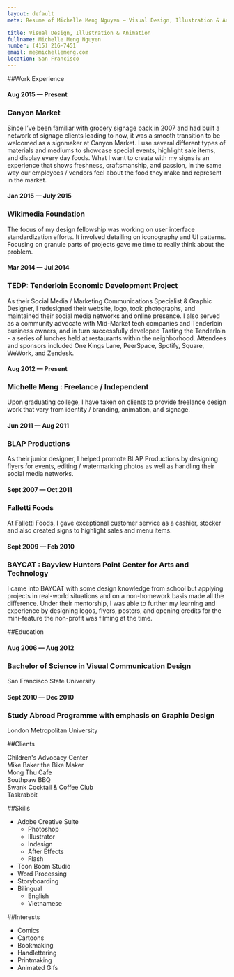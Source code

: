 ```yaml
---
layout: default
meta: Resume of Michelle Meng Nguyen — Visual Design, Illustration & Animation

title: Visual Design, Illustration & Animation
fullname: Michelle Meng Nguyen
number: (415) 216-7451
email: me@michellemeng.com
location: San Francisco
---
```


##Work Experience    

#### Aug 2015 — Present
### Canyon Market
Since I’ve been familiar with grocery signage back in 2007 and had built a network of signage clients leading to now, it was a smooth transition to be welcomed as a signmaker at Canyon Market. I use several different types of materials and mediums to showcase special events, highlight sale items, and display every day foods. What I want to create with my signs is an experience that shows freshness, craftsmanship, and passion, in the same way our employees / vendors feel about the food they make and represent in the market.

#### Jan 2015 — July 2015
### Wikimedia Foundation
The focus of my design fellowship was working on user interface standardization efforts. It involved detailing on iconography and UI patterns. Focusing on granule parts of projects gave me time to really think about the problem.

#### Mar 2014 — Jul 2014
### TEDP: Tenderloin Economic Development Project
As their Social Media / Marketing Communications Specialist & Graphic Designer, I redesigned their website, logo, took photographs, and maintained their social media networks and online presence. I also served as a community advocate with Mid-Market tech companies and Tenderloin business owners, and in turn successfully developed Tasting the Tenderloin - a series of lunches held at restaurants within the neighborhood. Attendees and sponsors included One Kings Lane, PeerSpace, Spotify, Square, WeWork, and Zendesk.

#### Aug 2012 — Present
### Michelle Meng : Freelance / Independent
Upon graduating college, I have taken on clients to provide freelance design work that vary from identity / branding, animation, and signage.

#### Jun 2011 — Aug 2011
### BLAP Productions
As their junior designer, I helped promote BLAP Productions  by designing flyers for events, editing / watermarking photos as well as handling their social media networks.

#### Sept 2007 — Oct 2011
### Falletti Foods
At Falletti Foods, I gave exceptional customer service as a cashier, stocker and also created signs to highlight sales and menu items.

#### Sept 2009 — Feb 2010
### BAYCAT : Bayview Hunters Point Center for Arts and Technology
I came into BAYCAT with some design knowledge from school but applying projects in real-world situations and on a non-homework basis made all the difference. Under their mentorship, I was able to further my learning and experience by designing logos, flyers, posters, and opening credits for the mini-feature the non-profit was filming at the time.

##Education

#### Aug 2006 — Aug 2012		
### Bachelor of Science in Visual Communication Design
San Francisco State University

#### Sept 2010 — Dec 2010
### Study Abroad Programme with emphasis on Graphic Design  
London Metropolitan University

##Clients

Children's Advocacy Center  
Mike Baker the Bike Maker  
Mong Thu Cafe  
Southpaw BBQ  
Swank Cocktail & Coffee Club  
Taskrabbit

##Skills

* Adobe Creative Suite
    * Photoshop
    * Illustrator
    * Indesign
    * After Effects
    * Flash
* Toon Boom Studio
* Word Processing		
* Storyboarding
* Bilingual    
    * English    
    * Vietnamese  
    
##Interests

* Comics		
* Cartoons
* Bookmaking
* Handlettering
* Printmaking		
* Animated Gifs
